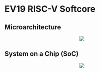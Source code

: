 # EV19 RISC-V Softcore

## Microarchitecture
<p align="center">
  <img src="https://raw.githubusercontent.com/tlifschitz/EV19-RISC-V/master/Images/EV19%20RISC-V%20Microarchitecture.png" />
</p>

## System on a Chip (SoC)
<p align="center">
  <img src="https://raw.githubusercontent.com/tlifschitz/EV19-RISC-V/master/Images/EV19%20SoC.png" />
</p>

